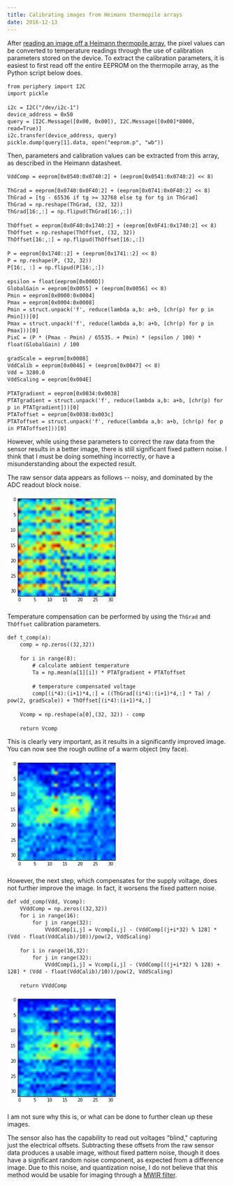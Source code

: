 ```yaml
---
title: Calibrating images from Heimann thermopile arrays
date: 2016-12-13
---
```


After [reading an image off a Heimann thermopile array](http://exclav.es/2016/10/26/talkin-ir/), the pixel values can be converted to temperature readings through the use of calibration parameters stored on the device. To extract the calibration parameters, it is easiest to first read off the entire EEPROM on the thermopile array, as the Python script below does.

~~~
from periphery import I2C
import pickle

i2c = I2C("/dev/i2c-1")
device_address = 0x50
query = [I2C.Message([0x00, 0x00]), I2C.Message([0x00]*8000, read=True)]
i2c.transfer(device_address, query)
pickle.dump(query[1].data, open("eeprom.p", "wb"))
~~~

Then, parameters and calibration values can be extracted from this array, as described in the Heimann datasheet.

~~~
VddComp = eeprom[0x0540:0x0740:2] + (eeprom[0x0541:0x0740:2] << 8)

ThGrad = eeprom[0x0740:0x0F40:2] + (eeprom[0x0741:0x0F40:2] << 8)
ThGrad = [tg - 65536 if tg >= 32768 else tg for tg in ThGrad]
ThGrad = np.reshape(ThGrad, (32, 32))
ThGrad[16:,:] = np.flipud(ThGrad[16:,:])

ThOffset = eeprom[0x0F40:0x1740:2] + (eeprom[0x0F41:0x1740:2] << 8)
ThOffset = np.reshape(ThOffset, (32, 32))
ThOffset[16:,:] = np.flipud(ThOffset[16:,:])

P = eeprom[0x1740::2] + (eeprom[0x1741::2] << 8)
P = np.reshape(P, (32, 32))
P[16:, :] = np.flipud(P[16:,:])

epsilon = float(eeprom[0x000D])
GlobalGain = eeprom[0x0055] + (eeprom[0x0056] << 8)
Pmin = eeprom[0x0000:0x0004]
Pmax = eeprom[0x0004:0x0008]
Pmin = struct.unpack('f', reduce(lambda a,b: a+b, [chr(p) for p in Pmin]))[0]
Pmax = struct.unpack('f', reduce(lambda a,b: a+b, [chr(p) for p in Pmax]))[0]
PixC = (P * (Pmax - Pmin) / 65535. + Pmin) * (epsilon / 100) * float(GlobalGain) / 100

gradScale = eeprom[0x0008]
VddCalib = eeprom[0x0046] + (eeprom[0x0047] << 8)
Vdd = 3280.0
VddScaling = eeprom[0x004E]

PTATgradient = eeprom[0x0034:0x0038]
PTATgradient = struct.unpack('f', reduce(lambda a,b: a+b, [chr(p) for p in PTATgradient]))[0]
PTAToffset = eeprom[0x0038:0x003c]
PTAToffset = struct.unpack('f', reduce(lambda a,b: a+b, [chr(p) for p in PTAToffset]))[0]
~~~

However, while using these parameters to correct the raw data from the sensor results in a better image, there is still significant fixed pattern noise. I think that I must be doing something incorrectly, or have a misunderstanding about the expected result.

The raw sensor data appears as follows -- noisy, and dominated by the ADC readout block noise.

![Raw sensor data](/images/2016-12-13/uncorrected.png)

Temperature compensation can be performed by using the `ThGrad` and `ThOffset` calibration parameters.

~~~
def t_comp(a):
    comp = np.zeros((32,32))

    for i in range(8):
        # calculate ambient temperature
        Ta = np.mean(a[1][i]) * PTATgradient + PTAToffset

        # temperature compensated voltage
        comp[(i*4):(i+1)*4,:] = ((ThGrad[(i*4):(i+1)*4,:] * Ta) / pow(2, gradScale)) + ThOffset[(i*4):(i+1)*4,:]

    Vcomp = np.reshape(a[0],(32, 32)) - comp
    
    return Vcomp
~~~

This is clearly very important, as it results in a significantly improved image. You can now see the rough outline of a warm object (my face).

![Temperature compensated sensor data](/images/2016-12-13/vcomp.png)

However, the next step, which compensates for the supply voltage, does not further improve the image. In fact, it worsens the fixed pattern noise.

~~~
def vdd_comp(Vdd, Vcomp):
    VVddComp = np.zeros((32,32))
    for i in range(16):
        for j in range(32):
            VVddComp[i,j] = Vcomp[i,j] - (VddComp[(j+i*32) % 128] * (Vdd - float(VddCalib)/10))/pow(2, VddScaling)

    for i in range(16,32):
        for j in range(32):
            VVddComp[i,j] = Vcomp[i,j] - (VddComp[((j+i*32) % 128) + 128] * (Vdd - float(VddCalib)/10))/pow(2, VddScaling)
    
    return VVddComp
~~~

![Vdd compensated sensor data](/images/2016-12-13/vvddcomp.png)

I am not sure why this is, or what can be done to further clean up these images.

The sensor also has the capability to read out voltages "blind," capturing just the electrical offsets. Subtracting these offsets from the raw sensor data produces a usable image, without fixed pattern noise, though it does have a significant random noise component, as expected from a difference image. Due to this noise, and quantization noise, I do not believe that this method would be usable for imaging through a [MWIR filter](http://exclav.es/2016/09/29/low-cost-gas-camera/).